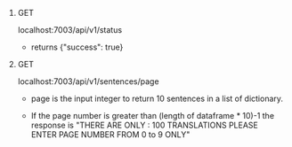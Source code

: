 1. GET

   localhost:7003/api/v1/status
    
    - returns {"success": true}

2. GET

   localhost:7003/api/v1/sentences/page
      - page is the input integer to return 10 sentences in a list of dictionary.

      - If the page number is greater than (length of dataframe * 10)-1 the response is "THERE ARE ONLY : 100 TRANSLATIONS PLEASE ENTER PAGE NUMBER FROM 0 to 9 ONLY"
